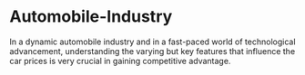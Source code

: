 # Automobile-Industry
In a dynamic automobile industry and in a fast-paced world of technological advancement, understanding the varying but key features that influence the car prices is very crucial in gaining competitive advantage. 
